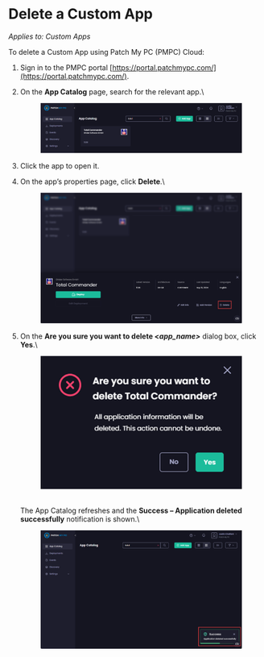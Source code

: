 # Delete a Custom App

_Applies to: Custom Apps_

To delete a Custom App using Patch My PC (PMPC) Cloud:

1. Sign in to the PMPC portal [https://portal.patchmypc.com/](https://portal.patchmypc.com/).
2.  On the **App Catalog** page, search for the relevant app.\


    <figure><img src="../../_images/gitbook/image%20%28468%29.png" alt="Searching for your Custom App"><figcaption></figcaption></figure>


3. Click the app to open it.
4.  On the app’s properties page, click **Delete**.\


    <figure><img src="../../_images/gitbook/image%20%28469%29.png" alt="Clicking “Delete”"><figcaption></figcaption></figure>


5.  On the **Are you sure you want to delete <**_**app\_name>**_ dialog box, click **Yes**.\


    <figure><img src="../../_images/gitbook/image%20%28470%29.png" alt="“Are you sure you want to delete <app_name>” dialog box" width="454"><figcaption></figcaption></figure>

    \
    The App Catalog refreshes and the **Success – Application deleted successfully** notification is shown.\


    <figure><img src="../../_images/gitbook/image%20%28471%29.png" alt="“Success – Application deleted successfully” notification "><figcaption></figcaption></figure>
